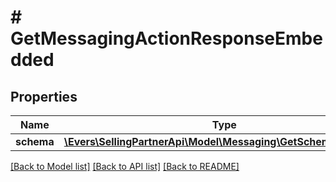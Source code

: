# # GetMessagingActionResponseEmbedded

## Properties

Name | Type | Description | Notes
------------ | ------------- | ------------- | -------------
**schema** | [**\Evers\SellingPartnerApi\Model\Messaging\GetSchemaResponse**](GetSchemaResponse.md) |  | [optional]

[[Back to Model list]](../../README.md#models) [[Back to API list]](../../README.md#endpoints) [[Back to README]](../../README.md)
